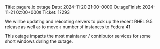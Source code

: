 Title: pagure.io outage
Date: 2024-11-20  21:00+0000
OutageFinish: 2024-11-21 02:00+0000
Ticket: 12293

We will be updating and rebooting servers to pick up the recent RHEL 9.5 release as well as to move a number of instances to Fedora 41

This outage impacts the most maintainer / contributor services for some short windows during the outage.